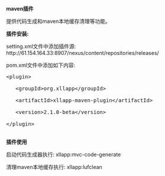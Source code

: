 <p><B>maven插件</B></p>

<p>提供代码生成和maven本地缓存清理等功能。</p>

<p><B>插件安装:</B></p>

<p>setting.xml文件中添加插件源: http://61.154.164.33:8907/nexus/content/repositories/releases/</p>

<p>pom.xml文件中添加如下内容:</p>


<pre>
&lt;plugin&gt;<br>
   &lt;groupId&gt;org.xllapp&lt;/groupId&gt;<br>
   &lt;artifactId&gt;xllapp-maven-plugin&lt;/artifactId&gt;<br>
   &lt;version&gt;2.1.0-beta&lt;/version&gt;<br>
&lt;/plugin&gt;<br >
</pre>

<p><B>插件使用</B></p>

<p>启动代码生成器执行: xllapp:mvc-code-generate</p>

<p>清理maven本地缓存执行: xllapp:lufclean</p>  

